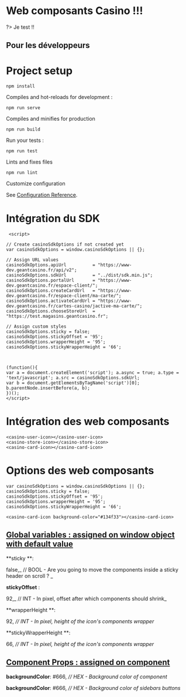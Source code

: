 # **Web composants Casino !!!**

?> Je test !!

## **Pour les développeurs**

# Project setup


```
npm install
```


Compiles and hot-reloads for development :


```
npm run serve
```


Compiles and minifies for production


```
npm run build
```


Run your tests :


```
npm run test
```


Lints and fixes files


```
npm run lint
```


Customize configuration

See [Configuration Reference]([https://cli.vuejs.org/config/](https://cli.vuejs.org/config/)).


# Intégration du SDK


```
 <script>

// Create casinoSdkOptions if not created yet
var casinoSdkOptions = window.casinoSdkOptions || {};

// Assign URL values
casinoSdkOptions.apiUrl          = "https://www-dev.geantcasino.fr/api/v2";
casinoSdkOptions.sdkUrl          = "../dist/sdk.min.js";
casinoSdkOptions.portalUrl       = "https://www-dev.geantcasino.fr/espace-client/";
casinoSdkOptions.createCardUrl   = "https://www-dev.geantcasino.fr/espace-client/ma-carte/";
casinoSdkOptions.activateCardUrl = "https://www-dev.geantcasino.fr/cartes-casino/jactive-ma-carte/";
casinoSdkOptions.chooseStoreUrl  = "https://test.magasins.geantcasino.fr";

// Assign custom styles
casinoSdkOptions.sticky = false;
casinoSdkOptions.stickyOffset = '95';
casinoSdkOptions.wrapperHeight = '95';
casinoSdkOptions.stickyWrapperHeight = '66';



(function(){
var a = document.createElement('script'); a.async = true; a.type = 'text/javascript'; a.src = casinoSdkOptions.sdkUrl;
var b = document.getElementsByTagName('script')[0]; b.parentNode.insertBefore(a, b);
})();
</script>
```



# Intégration des web composants


```
<casino-user-icon></casino-user-icon>
<casino-store-icon></casino-store-icon>
<casino-card-icon></casino-card-icon>
```



# Options des web composants


```
var casinoSdkOptions = window.casinoSdkOptions || {};
casinoSdkOptions.sticky = false; 
casinoSdkOptions.stickyOffset = '95';
casinoSdkOptions.wrapperHeight = '95';
casinoSdkOptions.stickyWrapperHeight = '66';
```



```
<casino-card-icon background-color="#134f33"></casino-card-icon>
```



## <span style="text-decoration:underline;">Global variables : assigned on window object with default value</span>

**sticky **:

false,_ // BOOL - Are you going to move the components inside a sticky header on scroll ? _

**stickyOffset** :

92,_ // INT - In pixel, offset after which components should shrink_

**wrapperHeight **:

 92, _// INT - In pixel, height of the icon's components wrapper_

**stickyWrapperHeight **:

 66, _// INT - In pixel, height of the icon's components wrapper_


## <span style="text-decoration:underline;">Component Props : assigned on component</span>

**<casino-card-icon>**

**backgroundColor**: #666, _// HEX - Background color of component_

**<casino-store-icon>**

**backgroundColor**: #666, _// HEX - Background color of sidebars buttons_
